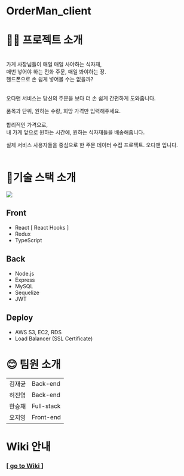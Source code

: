 # OrderMan_client

# 🚴‍♀️ 프로젝트 소개
<br/> 
가게 사장님들이 매일 매일 사야하는 식자재, <br/>
매번 넣어야 하는 전화 주문, 매일 봐야하는 장. <br/>
핸드폰으로 손 쉽게 넣어볼 수는 없을까? <br/> <br/> 

오다맨 서비스는 당신의 주문을 보다 더 손 쉽게 간편하게 도와줍니다. <br/>

품목과 단위, 원하는 수량, 희망 가격만 입력해주세요. <br/><br/>
합리적인 가격으로, <br/>
내 가게 앞으로 원하는 시간에, 원하는 식자재들을 배송해줍니다. <br/>

실제 서비스 사용자들을 중심으로 한 주문 데이터 수집 프로젝트. 오다맨 입니다.<br/><br/>

# 🔧기술 스택 소개

![](https://images.velog.io/images/oh_ji_0/post/4a7aab14-f654-4387-97fd-cc8b76140017/%EA%B8%B0%EC%88%A0%EC%8A%A4%ED%83%9D.png)

## Front
- React [ React Hooks ]
- Redux
- TypeScript

## Back
- Node.js
- Express
- MySQL
- Sequelize
- JWT

## Deploy
- AWS S3, EC2, RDS
- Load Balancer (SSL Certificate)


# 😊 팀원 소개

<table>
  <tr>
    <td>김재균</td>
    <td>Back-end</td>
  </tr>
  <tr>
    <td>허진영</td>
    <td>Back-end</td>
  </tr>
  <tr>
    <td>한승재</td>
    <td>Full-stack</td>
  </tr>
  <tr>
    <td>오지영</td>
    <td>Front-end</td>
  </tr>
</table>

# Wiki 안내
### [[ go to Wiki ]](https://github.com/codestates/OrderMan_client/wiki)
 

